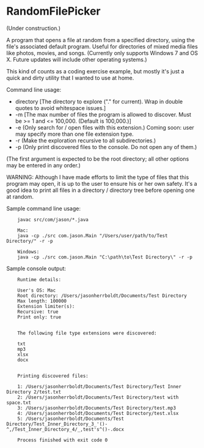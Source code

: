 # RandomFilePicker
(Under construction.)

A program that opens a file at random from a specified directory, using the file's associated default program. Useful for directories of mixed media files like photos, movies, and songs. (Currently only supports Windows 7 and OS X. Future updates will include other operating systems.)

This kind of counts as a coding exercise example, but mostly it's just a quick and dirty utility that I wanted to use at home.

Command line usage:
* directory [The directory to explore ("." for current). Wrap in double quotes to avoid whitespace issues.]
* -m [The max number of files the program is allowed to discover. Must be >= 1 and <= 100,000. (Default is 100,000.)]
* -e (Only search for / open files with this extension.) Coming soon: user may specify more than one file extension type.
* -r (Make the exploration recursive to all subdirectories.)
* -p (Only print discovered files to the console. Do not open any of them.)

(The first argument is expected to be the root directory; all other options may be entered in any order.)

WARNING: Although I have made efforts to limit the type of files that this program may open, it is up to the user to ensure his or her own safety. It's a good idea to print all files in a directory / directory tree before opening one at random.

Sample command line usage:

        javac src/com/jason/*.java

        Mac:
        java -cp ./src com.jason.Main "/Users/user/path/to/Test Directory/" -r -p

        Windows:
        java -cp ./src com.jason.Main "C:\path\to\Test Directory\" -r -p

Sample console output:

        Runtime details:

        User's OS: Mac
        Root directory: /Users/jasonherrboldt/Documents/Test Directory
        Max length: 100000
        Extension limiter(s):
        Recursive: true
        Print only: true


        The following file type extensions were discovered:

        txt
        mp3
        xlsx
        docx


        Printing discovered files:

        1: /Users/jasonherrboldt/Documents/Test Directory/Test Inner Directory 2/test.txt
        2: /Users/jasonherrboldt/Documents/Test Directory/test with space.txt
        3: /Users/jasonherrboldt/Documents/Test Directory/test.mp3
        4: /Users/jasonherrboldt/Documents/Test Directory/test.xlsx
        5: /Users/jasonherrboldt/Documents/Test Directory/Test_Inner_Directory_3_'()-^,/Test_Inner_Directory_4/_,test's^()-.docx

        Process finished with exit code 0